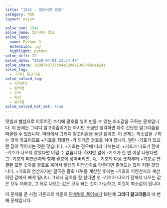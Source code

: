 ```yaml
---
title: "1541 - 잃어버린 괄호"
category: 백준
layout: nojam

solve_num: 1541
solve_name: 잃어버린 괄호
solve_lang:
  name: Python 3
  extension: .py
  highlight: python
solve_diff: 22
solve_date: "2020-04-01 23:54:49"
solve_share: 380b740727bb4e83984136845ebea24e
solve_tag:
  - 그리디 알고리즘
solve_solved_tag:
  - 사칙연산
  - 탐욕법
  - 수학
  - 파싱
  - 문자열
solve_solved_not_set: true
---
```


덧셈과 뺄셈으로 이루어진 수식에 괄호를 넣어 만들 수 있는 최소값을 구하는 문제입니다. 이 문제는 그리디 알고리즘이기는 하지만 조금만 생각하면 아주 간단한 알고리즘을 떠올릴 수 있습니다. 머리에서 그리디 알고리즘을 돌린 셈이죠. 이 문제는 최소값을 구하는 것이 목표이므로 +기호를 최대한 -가 되게끔 괄호를 쳐야 합니다. 일단 -기호가 있으면 값이 적어지는 것은 맞습니다. +기호는 경우에 따라 나뉘는데, +기호가 나오기 전에 -기호가 나오지 않았다면 어쩔 수 없습니다. 하지만 앞에 -기호가 한 번 이상 나왔다면 그 -기호의 피연산자와 함께 괄호에 넣어버리면, 즉, -기호의 다음 숫자부터 +기호로 연결된 모든 숫자를 괄호로 묶어서 뺄셈의 피연산자로 만든다면 줄어드는 값이 커질 것입니다. +기호의 연산자지만 결국은 괄호 내부를 계산한 후에는 -기호의 피연산자라 계산하던 값에서 빼게 됩니다. 그래서 괄호를 잘 친다면 첫 -기호가 나오기 전까지 나오는 값은 모두 더하고, 그 뒤로 나오는 값은 모두 빼는 것이 가능하고, 이것이 최소값이 됩니다.

이 문제를 푼 시점 기준으로 백준의 [단계별로 풀어보기](http://noj.am/p/s) 18단계 **그리디 알고리즘**의 네 번째 문제입니다.
